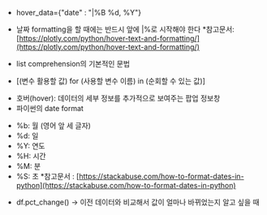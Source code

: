- hover_data={"date" : "|%B %d, %Y"}
* 날짜 formatting을 할 때에는 반드시 앞에 |%로 시작해야 한다
*참고문서: [https://plotly.com/python/hover-text-and-formatting/](https://plotly.com/python/hover-text-and-formatting/)

- list comprehension의 기본적인 문법
* [(변수 활용할 값) for (사용할 변수 이름) in (순회할 수 있는 값)]

- 호버(hover): 데이터의 세부 정보를 추가적으로 보여주는 팝업 정보창
- 파이썬의 date format
* %b: 월 (영어 앞 세 글자)
* %d: 일
* %Y: 연도
* %H: 시간
* %M: 분
* %S: 초
*참고문서 : [https://stackabuse.com/how-to-format-dates-in-python](https://stackabuse.com/how-to-format-dates-in-python)

- df.pct_change() → 이전 데이터와 비교해서 값이 얼마나 바뀌었는지 알고 싶을 때

